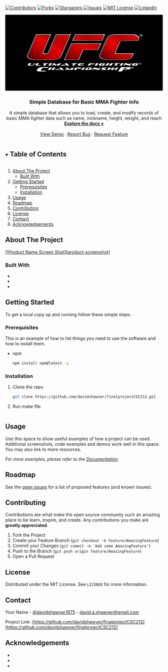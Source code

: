 [![Contributors][contributors-shield]][contributors-url]
[![Forks][forks-shield]][forks-url]
[![Stargazers][stars-shield]][stars-url]
[![Issues][issues-shield]][issues-url]
[![MIT License][license-shield]][license-url]
[![LinkedIn][linkedin-shield]][linkedin-url]



<img src="https://github.com/DavidShawver/finalprojectCSC212/blob/master/download.jpg">
<br />
<p align="center">
  <a href="https://github.com/davidshawver/finalprojectCSC212">
  </a>

  <h3 align="center">Simple Database for Basic MMA Fighter Info</h3>

  <p align="center">
    A simple database that allows you to load, create, and modify records of basic MMA fighter data such as name, nickname, height, weight, and reach
    <br />
    <a href="https://github.com/davidshawver/finalprojectCSC212/"><strong>Explore the docs »</strong></a>
    <br />
    <br />
    <a href="https://github.com/davidshawver/finalprojectCSC212">View Demo</a>
    ·
    <a href="https://github.com/davidshawver/finalprojectCSC212/issues">Report Bug</a>
    ·
    <a href="https://github.com/davidshawver/finalprojectCSC212/issues">Request Feature</a>
  </p>
</p>



<!-- TABLE OF CONTENTS -->
<details open="open">
  <summary><h2 style="display: inline-block">Table of Contents</h2></summary>
  <ol>
    <li>
      <a href="#about-the-project">About The Project</a>
      <ul>
        <li><a href="#built-with">Built With</a></li>
      </ul>
    </li>
    <li>
      <a href="#getting-started">Getting Started</a>
      <ul>
        <li><a href="#prerequisites">Prerequisites</a></li>
        <li><a href="#installation">Installation</a></li>
      </ul>
    </li>
    <li><a href="#usage">Usage</a></li>
    <li><a href="#roadmap">Roadmap</a></li>
    <li><a href="#contributing">Contributing</a></li>
    <li><a href="#license">License</a></li>
    <li><a href="#contact">Contact</a></li>
    <li><a href="#acknowledgements">Acknowledgements</a></li>
  </ol>
</details>



<!-- ABOUT THE PROJECT -->
## About The Project

[![Product Name Screen Shot][product-screenshot]](https://example.com)

### Built With

* []()
* []()
* []()



<!-- GETTING STARTED -->
## Getting Started

To get a local copy up and running follow these simple steps.

### Prerequisites

This is an example of how to list things you need to use the software and how to install them.
* npm
  ```sh
  npm install npm@latest -g
  ```

### Installation

1. Clone the repo
   ```sh
   git clone https://github.com/davidshawver/finalprojectCSC212.git
   ```
2. Run make file
   ```make
   ```



<!-- USAGE EXAMPLES -->
## Usage

Use this space to show useful examples of how a project can be used. Additional screenshots, code examples and demos work well in this space. You may also link to more resources.

_For more examples, please refer to the [Documentation](https://example.com)_



<!-- ROADMAP -->
## Roadmap

See the [open issues](https://github.com/davidshawver/finalprojectCSC212/issues) for a list of proposed features (and known issues).



<!-- CONTRIBUTING -->
## Contributing

Contributions are what make the open source community such an amazing place to be learn, inspire, and create. Any contributions you make are **greatly appreciated**.

1. Fork the Project
2. Create your Feature Branch (`git checkout -b feature/AmazingFeature`)
3. Commit your Changes (`git commit -m 'Add some AmazingFeature'`)
4. Push to the Branch (`git push origin feature/AmazingFeature`)
5. Open a Pull Request



<!-- LICENSE -->
## License

Distributed under the MIT License. See `LICENSE` for more information.



<!-- CONTACT -->
## Contact

Your Name - [@davidshawver1875](https://twitter.com/davidshawver1875) - david.a.shawver@gmail.com

Project Link: [https://github.com/davidshawver/finalprojectCSC212](https://github.com/davidshawver/finalprojectCSC212)



<!-- ACKNOWLEDGEMENTS -->
## Acknowledgements

* []()
* []()
* []()





<!-- MARKDOWN LINKS & IMAGES -->
<!-- https://www.markdownguide.org/basic-syntax/#reference-style-links -->
[contributors-shield]: https://img.shields.io/github/contributors/davidshawver/repo.svg?style=for-the-badge
[contributors-url]: https://github.com/davidshawver/finalprojectCSC212/graphs/contributors
[forks-shield]: https://img.shields.io/github/forks/davidshawver/repo.svg?style=for-the-badge
[forks-url]: https://github.com/davidshawver/repo/network/members
[stars-shield]: https://img.shields.io/github/stars/davidshawver/repo.svg?style=for-the-badge
[stars-url]: https://github.com/davidshawver/repo/stargazers
[issues-shield]: https://img.shields.io/github/issues/davidshawver/repo.svg?style=for-the-badge
[issues-url]: https://github.com/davidshawver/repo/issues
[license-shield]: https://img.shields.io/github/license/davidshawver/repo.svg?style=for-the-badge
[license-url]: https://github.com/davidshawver/repo/blob/master/LICENSE.txt
[linkedin-shield]: https://img.shields.io/badge/-LinkedIn-black.svg?style=for-the-badge&logo=linkedin&colorB=555
[linkedin-url]: https://linkedin.com/in/davidshawver

